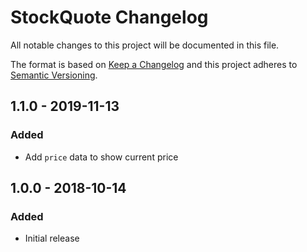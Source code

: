 # StockQuote Changelog

All notable changes to this project will be documented in this file.

The format is based on [Keep a Changelog](http://keepachangelog.com/) and this project adheres to [Semantic Versioning](http://semver.org/).

## 1.1.0 - 2019-11-13
### Added
- Add `price` data to show current price

## 1.0.0 - 2018-10-14
### Added
- Initial release
